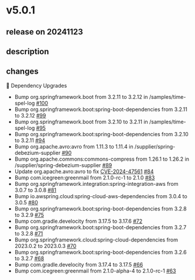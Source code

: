 # v5.0.1

## release on 20241123

## description

## changes

🔨 Dependency Upgrades

* Bump org.springframework.boot from 3.2.11 to 3.2.12 in /samples/time-spel-log <a href="https://github.com/spring-cloud/spring-functions-catalog/pull/100" data-hovercard-type="pull_request" data-hovercard-url="/spring-cloud/spring-functions-catalog/pull/100/hovercard">#100</a>
* Bump org.springframework.boot:spring-boot-dependencies from 3.2.11 to 3.2.12 <a href="https://github.com/spring-cloud/spring-functions-catalog/pull/99" data-hovercard-type="pull_request" data-hovercard-url="/spring-cloud/spring-functions-catalog/pull/99/hovercard">#99</a>
* Bump org.springframework.boot from 3.2.10 to 3.2.11 in /samples/time-spel-log <a href="https://github.com/spring-cloud/spring-functions-catalog/pull/95" data-hovercard-type="pull_request" data-hovercard-url="/spring-cloud/spring-functions-catalog/pull/95/hovercard">#95</a>
* Bump org.springframework.boot:spring-boot-dependencies from 3.2.10 to 3.2.11 <a href="https://github.com/spring-cloud/spring-functions-catalog/pull/94" data-hovercard-type="pull_request" data-hovercard-url="/spring-cloud/spring-functions-catalog/pull/94/hovercard">#94</a>
* Bump org.apache.avro:avro from 1.11.3 to 1.11.4 in /supplier/spring-debezium-supplier <a href="https://github.com/spring-cloud/spring-functions-catalog/pull/90" data-hovercard-type="pull_request" data-hovercard-url="/spring-cloud/spring-functions-catalog/pull/90/hovercard">#90</a>
* Bump org.apache.commons:commons-compress from 1.26.1 to 1.26.2 in /supplier/spring-debezium-supplier <a href="https://github.com/spring-cloud/spring-functions-catalog/pull/89" data-hovercard-type="pull_request" data-hovercard-url="/spring-cloud/spring-functions-catalog/pull/89/hovercard">#89</a>
* Update org.apache.avro:avro to fix <a title="CVE-2024-47561" data-hovercard-type="advisory" data-hovercard-url="/advisories/GHSA-r7pg-v2c8-mfg3/hovercard" href="https://github.com/advisories/GHSA-r7pg-v2c8-mfg3">CVE-2024-47561</a> <a href="https://github.com/spring-cloud/spring-functions-catalog/issues/84" data-hovercard-type="issue" data-hovercard-url="/spring-cloud/spring-functions-catalog/issues/84/hovercard">#84</a>
* Bump com.icegreen:greenmail from 2.1.0-rc-1 to 2.1.0 <a href="https://github.com/spring-cloud/spring-functions-catalog/pull/83" data-hovercard-type="pull_request" data-hovercard-url="/spring-cloud/spring-functions-catalog/pull/83/hovercard">#83</a>
* Bump org.springframework.integration:spring-integration-aws from 3.0.7 to 3.0.8 <a href="https://github.com/spring-cloud/spring-functions-catalog/pull/81" data-hovercard-type="pull_request" data-hovercard-url="/spring-cloud/spring-functions-catalog/pull/81/hovercard">#81</a>
* Bump io.awspring.cloud:spring-cloud-aws-dependencies from 3.0.4 to 3.0.5 <a href="https://github.com/spring-cloud/spring-functions-catalog/pull/80" data-hovercard-type="pull_request" data-hovercard-url="/spring-cloud/spring-functions-catalog/pull/80/hovercard">#80</a>
* Bump org.springframework.boot:spring-boot-dependencies from 3.2.8 to 3.2.9 <a href="https://github.com/spring-cloud/spring-functions-catalog/pull/75" data-hovercard-type="pull_request" data-hovercard-url="/spring-cloud/spring-functions-catalog/pull/75/hovercard">#75</a>
* Bump com.gradle.develocity from 3.17.5 to 3.17.6 <a href="https://github.com/spring-cloud/spring-functions-catalog/pull/72" data-hovercard-type="pull_request" data-hovercard-url="/spring-cloud/spring-functions-catalog/pull/72/hovercard">#72</a>
* Bump org.springframework.boot:spring-boot-dependencies from 3.2.7 to 3.2.8 <a href="https://github.com/spring-cloud/spring-functions-catalog/pull/71" data-hovercard-type="pull_request" data-hovercard-url="/spring-cloud/spring-functions-catalog/pull/71/hovercard">#71</a>
* Bump org.springframework.cloud:spring-cloud-dependencies from 2023.0.2 to 2023.0.3 <a href="https://github.com/spring-cloud/spring-functions-catalog/pull/70" data-hovercard-type="pull_request" data-hovercard-url="/spring-cloud/spring-functions-catalog/pull/70/hovercard">#70</a>
* Bump org.springframework.boot:spring-boot-dependencies from 3.2.6 to 3.2.7 <a href="https://github.com/spring-cloud/spring-functions-catalog/pull/68" data-hovercard-type="pull_request" data-hovercard-url="/spring-cloud/spring-functions-catalog/pull/68/hovercard">#68</a>
* Bump com.gradle.develocity from 3.17.4 to 3.17.5 <a href="https://github.com/spring-cloud/spring-functions-catalog/pull/66" data-hovercard-type="pull_request" data-hovercard-url="/spring-cloud/spring-functions-catalog/pull/66/hovercard">#66</a>
* Bump com.icegreen:greenmail from 2.1.0-alpha-4 to 2.1.0-rc-1 <a href="https://github.com/spring-cloud/spring-functions-catalog/pull/63" data-hovercard-type="pull_request" data-hovercard-url="/spring-cloud/spring-functions-catalog/pull/63/hovercard">#63</a>

